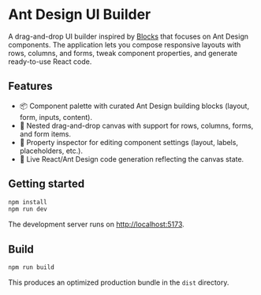 # Ant Design UI Builder

A drag-and-drop UI builder inspired by [Blocks](https://github.com/blocks/blocks) that focuses on Ant Design components. The application lets you compose responsive layouts with rows, columns, and forms, tweak component properties, and generate ready-to-use React code.

## Features

- 📦 Component palette with curated Ant Design building blocks (layout, form, inputs, content).
- 🧱 Nested drag-and-drop canvas with support for rows, columns, forms, and form items.
- 🧮 Property inspector for editing component settings (layout, labels, placeholders, etc.).
- 🧾 Live React/Ant Design code generation reflecting the canvas state.

## Getting started

```bash
npm install
npm run dev
```

The development server runs on [http://localhost:5173](http://localhost:5173).

## Build

```bash
npm run build
```

This produces an optimized production bundle in the `dist` directory.
